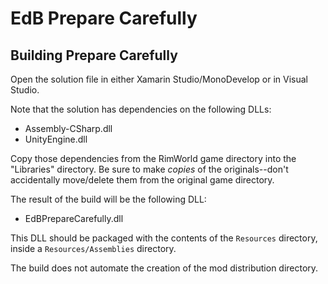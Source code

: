 # EdB Prepare Carefully

## Building Prepare Carefully

Open the solution file in either Xamarin Studio/MonoDevelop or in Visual Studio.

Note that the solution has dependencies on the following DLLs:
- Assembly-CSharp.dll
- UnityEngine.dll

Copy those dependencies from the RimWorld game directory into the "Libraries" directory.  Be sure to make _copies_ of the originals--don't accidentally move/delete them from the original game directory.

The result of the build will be the following DLL:
- EdBPrepareCarefully.dll

This DLL should be packaged with the contents of the `Resources` directory, inside a `Resources/Assemblies` directory.

The build does not automate the creation of the mod distribution directory.


